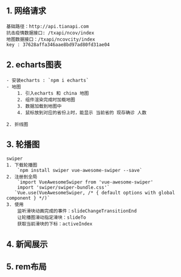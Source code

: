 ## 1. 网络请求
    基础路径：http://api.tianapi.com
    抗击疫情数据接口: /txapi/ncov/index
    地图数据接口：/txapi/ncovcity/index
    key : 37628affa346aae8bd97ad80fd31ae04

## 2. echarts图表
    - 安装echarts : `npm i echarts`
    - 地图
        1. 引入echarts 和 china 地图
        2. 组件渲染完成时加载地图
        3. 数据加载到地图中
        4. 鼠标放到对应的省份上时，能显示 当前省的 现存确诊 人数
        
    2. 折线图

## 3. 轮播图
    swiper
    1. 下载轮播图 
        `npm install swiper vue-awesome-swiper --save`
    2. 注册到全局
        `import VueAwesomeSwiper from 'vue-awesome-swiper'
        import 'swiper/swiper-bundle.css'`
       `Vue.use(VueAwesomeSwiper, /* { default options with global component } */)`
    3. 使用
        监听滑块动画完成的事件：slideChangeTransitionEnd
        让轮播图滑动指定滑块：slideTo
        获取当前滑块的下标：activeIndex
## 4. 新闻展示
## 5. rem布局


